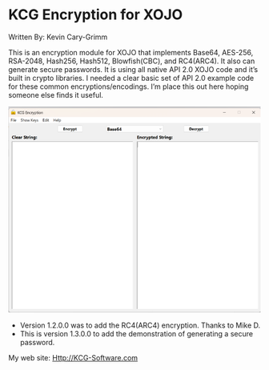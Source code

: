 # KCG Encryption for XOJO

Written By: Kevin Cary-Grimm

This is an encryption module for XOJO that implements Base64, AES-256, RSA-2048, Hash256, Hash512, Blowfish(CBC), and RC4(ARC4). It also can generate secure passwords. It is using all native API 2.0 XOJO code and it’s built in crypto libraries. I needed a clear basic set of API 2.0 example code for these common encryptions/encodings. I’m place this out here hoping someone else finds it useful.

![](media/53bff4a86907c9b43beeead6fc19cd32.png)

-   Version 1.2.0.0 was to add the RC4(ARC4) encryption. Thanks to Mike D.
-   This is version 1.3.0.0 to add the demonstration of generating a secure password.

My web site: <Http://KCG-Software.com>
